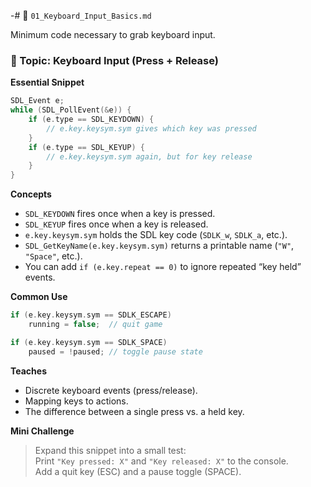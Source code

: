 -# 🧩 `01_Keyboard_Input_Basics.md`

Minimum code necessary to grab keyboard input.

### 🧩 Topic: Keyboard Input (Press + Release)

**Essential Snippet**

```cpp
SDL_Event e;
while (SDL_PollEvent(&e)) {
    if (e.type == SDL_KEYDOWN) {
        // e.key.keysym.sym gives which key was pressed
    }
    if (e.type == SDL_KEYUP) {
        // e.key.keysym.sym again, but for key release
    }
}
```



**Concepts**

- `SDL_KEYDOWN` fires once when a key is pressed.
- `SDL_KEYUP` fires once when a key is released.
- `e.key.keysym.sym` holds the SDL key code (`SDLK_w`, `SDLK_a`, etc.).
- `SDL_GetKeyName(e.key.keysym.sym)` returns a printable name (`"W"`, `"Space"`, etc.).
- You can add `if (e.key.repeat == 0)` to ignore repeated “key held” events.

**Common Use**

```cpp
if (e.key.keysym.sym == SDLK_ESCAPE)
    running = false;  // quit game

if (e.key.keysym.sym == SDLK_SPACE)
    paused = !paused; // toggle pause state
```

**Teaches**

- Discrete keyboard events (press/release).
- Mapping keys to actions.
- The difference between a single press vs. a held key.

**Mini Challenge**

> Expand this snippet into a small test:  
> Print `"Key pressed: X"` and `"Key released: X"` to the console.  
> Add a quit key (ESC) and a pause toggle (SPACE).

```

```
